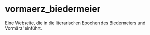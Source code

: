 # vormaerz_biedermeier
Eine Webseite, die in die literarischen Epochen des Biedermeiers und Vormärz' einführt.
